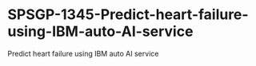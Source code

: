 # SPSGP-1345-Predict-heart-failure-using-IBM-auto-AI-service
Predict heart failure using IBM auto AI service
